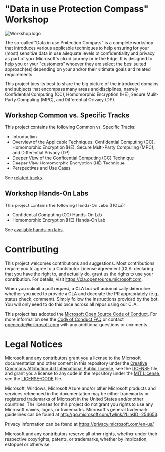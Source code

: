 # "Data in use Protection Compass" Workshop
![Workshop logo](https://github.com/microsoft/data-in-use-protection-workshop/blob/master/compassws.png)

The so-called "Data in use Protection Compass" is a complete workshop that introduces various applicable techniques to help ensuring for your (most) sensitive data in use adequate levels of confidentiality and privacy as part of your Microsoft's cloud journey or in the Edge. It is designed to help you or your "customers" whoever they are select the best suited approach(es) depending on your and/or their ultimate goals and related requirements.

This project tries its best to share the big picture of the introduced domains and subjects that encompass many areas and disciplines, namely Confidential Computing (CC), Homomorphic Encryption (HE), Secure Mulit-Party Computing (MPC), and Differential Orivacy (DP).

## Workshop Common vs. Specific Tracks

This project contains the following Common vs. Specific Tracks:
* Introduction
* Overview of the Applicable Techniques: Confidential Computing (CC), Homomorphic Encryption (HE), Secure Multi-Party Computing (MPC), and Differential Privacy (DP)
* Deeper View of the Confidential Computing (CC) Technique
* Deeper View Homomorphic Encryption (HE) Technique
* Perspectives and Use Cases

See [related tracks](https://github.com/microsoft/data-in-use-protection-workshop/tree/master/decks).

## Workshop Hands-On Labs

This project contains the following Hands-On Labs (HOLs):
* Confidential Computing (CC) Hands-On Lab
* Homomorphic Encryption (HE) Hands-On Lab

See [available hands-on labs](https://github.com/microsoft/data-in-use-protection-workshop/tree/master/hands-on-labs).

# Contributing

This project welcomes contributions and suggestions.  Most contributions require you to agree to a
Contributor License Agreement (CLA) declaring that you have the right to, and actually do, grant us
the rights to use your contribution. For details, visit https://cla.opensource.microsoft.com.

When you submit a pull request, a CLA bot will automatically determine whether you need to provide
a CLA and decorate the PR appropriately (e.g., status check, comment). Simply follow the instructions
provided by the bot. You will only need to do this once across all repos using our CLA.

This project has adopted the [Microsoft Open Source Code of Conduct](https://opensource.microsoft.com/codeofconduct/).
For more information see the [Code of Conduct FAQ](https://opensource.microsoft.com/codeofconduct/faq/) or
contact [opencode@microsoft.com](mailto:opencode@microsoft.com) with any additional questions or comments.

# Legal Notices

Microsoft and any contributors grant you a license to the Microsoft documentation and other content
in this repository under the [Creative Commons Attribution 4.0 International Public License](https://creativecommons.org/licenses/by/4.0/legalcode),
see the [LICENSE](LICENSE) file, and grant you a license to any code in the repository under the [MIT License](https://opensource.org/licenses/MIT), see the
[LICENSE-CODE](LICENSE-CODE) file.

Microsoft, Windows, Microsoft Azure and/or other Microsoft products and services referenced in the documentation
may be either trademarks or registered trademarks of Microsoft in the United States and/or other countries.
The licenses for this project do not grant you rights to use any Microsoft names, logos, or trademarks.
Microsoft's general trademark guidelines can be found at http://go.microsoft.com/fwlink/?LinkID=254653.

Privacy information can be found at https://privacy.microsoft.com/en-us/

Microsoft and any contributors reserve all other rights, whether under their respective copyrights, patents,
or trademarks, whether by implication, estoppel or otherwise.

